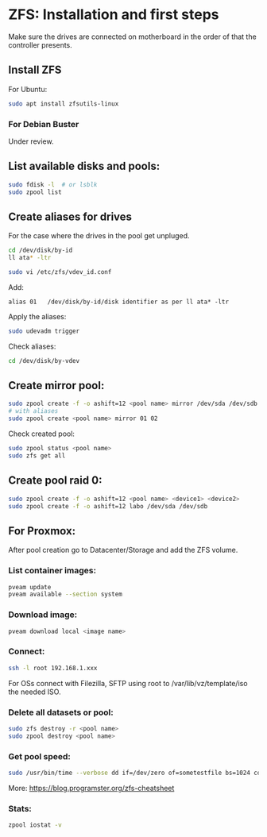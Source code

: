 # ZFS: Installation and first steps
Make sure the drives are connected on motherboard in the order of that the controller presents.
## Install ZFS
For Ubuntu:
```bash
sudo apt install zfsutils-linux 
```
### For Debian Buster
Under review.

## List available disks and pools:
```bash
sudo fdisk -l  # or lsblk
sudo zpool list
```

## Create aliases for drives
For the case where the drives in the pool get unpluged.
```bash
cd /dev/disk/by-id
ll ata* -ltr

sudo vi /etc/zfs/vdev_id.conf
```
Add:
```
alias 01   /dev/disk/by-id/disk identifier as per ll ata* -ltr
```
Apply the aliases:
```bash
sudo udevadm trigger
```
Check aliases:
```bash
cd /dev/disk/by-vdev
```

## Create mirror pool:
```bash
sudo zpool create -f -o ashift=12 <pool name> mirror /dev/sda /dev/sdb
# with aliases
sudo zpool create <pool name> mirror 01 02
```
Check created pool:
```bash
sudo zpool status <pool name> 
sudo zfs get all 
```
## Create pool raid 0:
```bash
sudo zpool create -f -o ashift=12 <pool name> <device1> <device2>
sudo zpool create -f -o ashift=12 labo /dev/sda /dev/sdb
```
## For Proxmox:
After pool creation go to Datacenter/Storage and add the ZFS volume.<br/>
### List container images:
```bash
pveam update
pveam available --section system
```
### Download image:
```bash
pveam download local <image name>
```
### Connect:
```bash
ssh -l root 192.168.1.xxx
```
For OSs connect with Filezilla, SFTP using root to /var/lib/vz/template/iso the needed ISO.
### Delete all datasets or pool:
```bash
sudo zfs destroy -r <pool name>
sudo zpool destroy <pool name>
```
### Get pool speed:
```bash
sudo /usr/bin/time --verbose dd if=/dev/zero of=sometestfile bs=1024 count=30000
```
More: https://blog.programster.org/zfs-cheatsheet
### Stats:
```bash
zpool iostat -v
```
